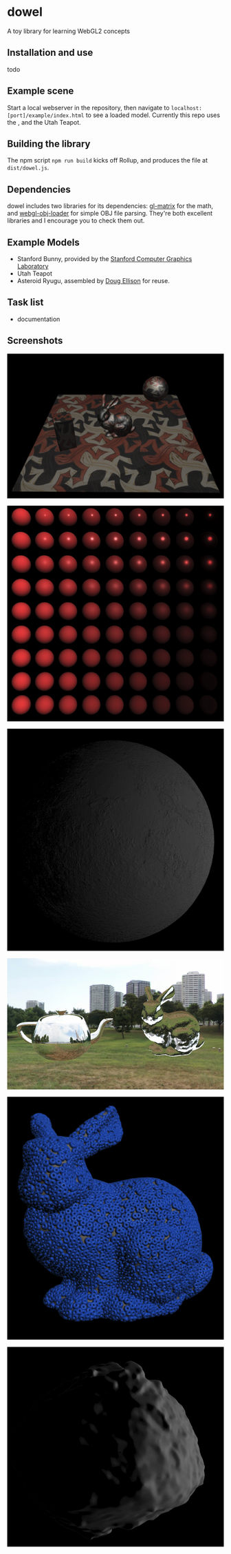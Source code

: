 # dowel

A toy library for learning WebGL2 concepts

## Installation and use

todo

## Example scene

Start a local webserver in the repository, then navigate to `localhost:[port]/example/index.html` to see a loaded model. Currently this repo uses the , and the Utah Teapot.

## Building the library

The npm script `npm run build` kicks off Rollup, and produces the file at `dist/dowel.js`.

## Dependencies

dowel includes two libraries for its dependencies: [gl-matrix](https://github.com/toji/gl-matrix) for the math, and [webgl-obj-loader](https://github.com/frenchtoast747/webgl-obj-loader) for simple OBJ file parsing. They're both excellent libraries and I encourage you to check them out.

## Example Models

 * Stanford Bunny, provided by the [Stanford Computer Graphics Laboratory](http://graphics.stanford.edu/data/3Dscanrep/#bunny)
 * Utah Teapot
 * Asteroid Ryugu, assembled by [Doug Ellison](https://sketchfab.com/models/44876e2f0d314b05ba32b0472a1eddc6) for reuse.

## Task list

* documentation

## Screenshots

![Phong Blinn shading](screenshots/phong-blinn.PNG)

![PBR materials](screenshots/pbr.PNG)

![Normal mapping](screenshots/normal-mapping.PNG)

![Environment mapping](screenshots/environment-maps.PNG)

![Instancing](screenshots/instancing.PNG)

![Shadow mapping](screenshots/ryugu-shadows.PNG)